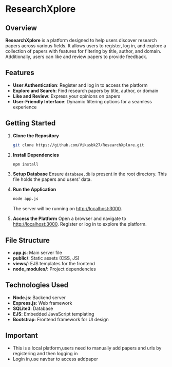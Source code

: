 # ResearchXplore

## Overview
**ResearchXplore** is a platform designed to help users discover research papers across various fields. It allows users to register, log in, and explore a collection of papers with features for filtering by title, author, and domain. Additionally, users can like and review papers to provide feedback.

## Features
- **User Authentication**: Register and log in to access the platform
- **Explore and Search**: Find research papers by title, author, or domain
- **Like and Review**: Express your opinions on papers
- **User-Friendly Interface**: Dynamic filtering options for a seamless experience

## Getting Started

1. **Clone the Repository**
    ```bash
    git clone https://github.com/Vikasbk27/ResearchXplore.git
    ```

2. **Install Dependencies**
    ```bash
    npm install
    ```

3. **Setup Database**
   Ensure `database.db` is present in the root directory. This file holds the papers and users' data.

4. **Run the Application**
    ```bash
    node app.js
    ```
   The server will be running on [http://localhost:3000](http://localhost:3000).

5. **Access the Platform**
   Open a browser and navigate to [http://localhost:3000](http://localhost:3000). Register or log in to explore the platform.

## File Structure
- **app.js**: Main server file
- **public/**: Static assets (CSS, JS)
- **views/**: EJS templates for the frontend
- **node_modules/**: Project dependencies

## Technologies Used
- **Node.js**: Backend server
- **Express.js**: Web framework
- **SQLite3**: Database
- **EJS**: Embedded JavaScript templating
- **Bootstrap**: Frontend framework for UI design

## Important
- This is a local platform,users need to manually add papers and urls by registering and then logging in
- Login in,use navbar to access addpaper 

